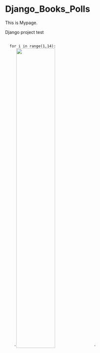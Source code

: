 # Django_Books_Polls
This is Mypage.

Django project test


<pre>
  <code>
  for i in range(1,14):
    '<img src="/imgTemp/' + i + '.jpg" width="50%" height="50%" >'
  </code>
 </pre>


